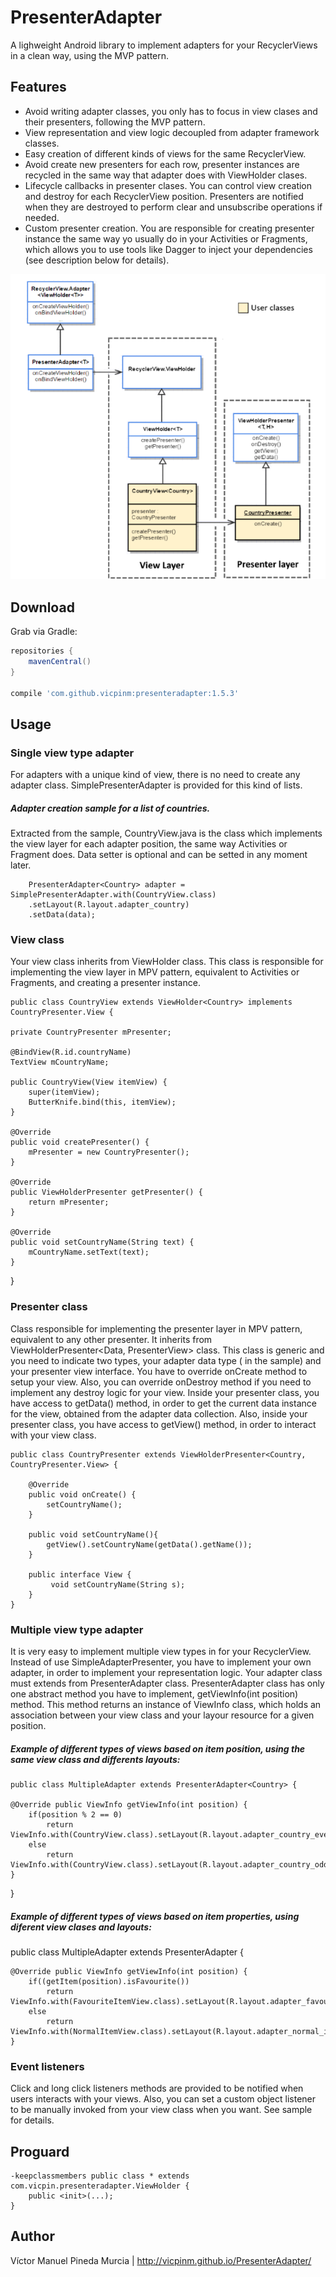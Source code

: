 # PresenterAdapter

A lighweight Android library to implement adapters for your RecyclerViews in a clean way, using the MVP pattern.

## Features

  * Avoid writing adapter classes, you only has to focus in view clases and their presenters, following the MVP pattern.
  * View representation and view logic decoupled from adapter framework classes.
  * Easy creation of different kinds of views for the same RecyclerView.
  * Avoid create new presenters for each row, presenter instances are recycled in the same way that adapter does with ViewHolder clases.
  * Lifecycle callbacks in presenter clases. You can control view creation and destroy for each RecyclerView position. Presenters are notified when they are destroyed to perform clear and unsubscribe operations if needed.
  * Custom presenter creation. You are responsible for creating presenter instance the same way yo usually do in your Activities or Fragments, which allows you to use tools like Dagger to inject your dependencies (see description below for details).

<p align="center">
  <img src ="/uml_diagram.png" />
</p>

## Download

Grab via Gradle:
```groovy
repositories {
    mavenCentral()
}

compile 'com.github.vicpinm:presenteradapter:1.5.3'
```

## Usage
### Single view type adapter

For adapters with a unique kind of view, there is no need to create any adapter class. SimplePresenterAdapter is provided for this kind of lists.
 
##### Adapter creation sample for a list of countries. 
  Extracted from the sample, CountryView.java is the class which implements the view layer for each adapter position, the same way Activities or Fragment does.
  Data setter is optional and can be setted in any moment later.
             
        PresenterAdapter<Country> adapter = SimplePresenterAdapter.with(CountryView.class)
        .setLayout(R.layout.adapter_country)
        .setData(data);

### View class

Your view class inherits from ViewHolder<Data> class. This class is responsible for implementing the view layer in MPV pattern, equivalent to Activities or Fragments, and creating a presenter instance.

    public class CountryView extends ViewHolder<Country> implements CountryPresenter.View {

    private CountryPresenter mPresenter;

    @BindView(R.id.countryName)
    TextView mCountryName;
    
    public CountryView(View itemView) {
        super(itemView);
        ButterKnife.bind(this, itemView);
    }

    @Override
    public void createPresenter() {
        mPresenter = new CountryPresenter();
    }

    @Override
    public ViewHolderPresenter getPresenter() {
        return mPresenter;
    }

    @Override
    public void setCountryName(String text) {
        mCountryName.setText(text);
    }

}

### Presenter class

Class responsible for implementing the presenter layer in MPV pattern, equivalent to any other presenter. It inherits from ViewHolderPresenter<Data, PresenterView> class. 
This class is generic and you need to indicate two types, your adapter data type (<Country> in the sample) and your presenter view interface. 
You have to override onCreate method to setup your view. Also, you can override onDestroy method if you need to implement any destroy logic for your view.
Inside your presenter class, you have access to getData() method, in order to get the current data instance for the view, obtained from the adapter data collection.
Also, inside your presenter class, you have access to getView() method, in order to interact with your view class.

    public class CountryPresenter extends ViewHolderPresenter<Country, CountryPresenter.View> {

        @Override
        public void onCreate() {
            setCountryName();
        }

        public void setCountryName(){
            getView().setCountryName(getData().getName());
        }

        public interface View {
             void setCountryName(String s);
        }
    }

### Multiple view type adapter

It is very easy to implement multiple view types in for your RecyclerView. Instead of use SimpleAdapterPresenter, you have to implement your own adapter, in order to implement your representation logic. Your adapter class must extends from PresenterAdapter class.
PresenterAdapter class has only one abstract method you have to implement, getViewInfo(int position) method. This method returns an instance of ViewInfo class, which holds an association between your view class and your layour resource for a given position.


##### Example of different types of views based on item position, using the same view class and differents layouts:

    public class MultipleAdapter extends PresenterAdapter<Country> {

    @Override public ViewInfo getViewInfo(int position) {
        if(position % 2 == 0)
            return ViewInfo.with(CountryView.class).setLayout(R.layout.adapter_country_even);
        else
            return ViewInfo.with(CountryView.class).setLayout(R.layout.adapter_country_odd);
    }
}

##### Example of different types of views based on item properties, using diferent view clases and layouts:

public class MultipleAdapter extends PresenterAdapter<Country> {

    @Override public ViewInfo getViewInfo(int position) {
        if((getItem(position).isFavourite())
            return ViewInfo.with(FavouriteItemView.class).setLayout(R.layout.adapter_favourite_item);
        else
            return ViewInfo.with(NormalItemView.class).setLayout(R.layout.adapter_normal_item);
    }

### Event listeners

Click and long click listeners methods are provided to be notified when users interacts with your views. Also, you can set a custom object listener to be manually invoked from your view class when you want. See sample for details. 


## Proguard

    -keepclassmembers public class * extends com.vicpin.presenteradapter.ViewHolder {
        public <init>(...);
    }
   
## Author

Víctor Manuel Pineda Murcia | http://vicpinm.github.io/PresenterAdapter/
